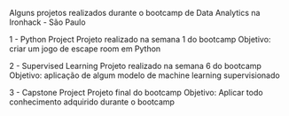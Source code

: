 
Alguns projetos realizados durante o bootcamp de Data Analytics na Ironhack - São Paulo

1 - Python Project
Projeto realizado na semana 1 do bootcamp
Objetivo: criar um jogo de escape room em Python

2 - Supervised Learning
Projeto realizado na semana 6 do bootcamp
Objetivo: aplicação de algum modelo de machine learning supervisionado

3 - Capstone Project
Projeto final do bootcamp
Objetivo: Aplicar todo conhecimento adquirido durante o bootcamp
